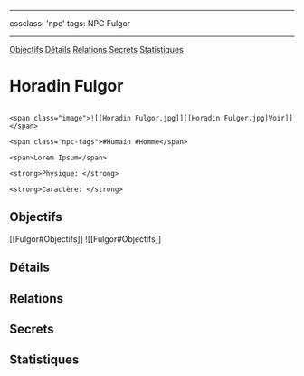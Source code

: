 
---

cssclass: 'npc'
tags: NPC Fulgor

---
<span class="nav">[Objectifs](#Objectifs) [Détails](#Détails)  [Relations](#Relations) [Secrets](#Secrets) [Statistiques](#Statistiques)</span>

# Horadin Fulgor

```ad-desc

<span class="image">![[Horadin Fulgor.jpg]][[Horadin Fulgor.jpg|Voir]]</span>

<span class="npc-tags">#Humain #Homme</span>

<span>Lorem Ipsum</span>

<strong>Physique: </strong>

<strong>Caractère: </strong>
```

## Objectifs
<span class="tab">[[Fulgor#Objectifs]]</span>
<span class="embed-section tab">![[Fulgor#Objectifs]]</span>

## Détails

## Relations

## Secrets

## Statistiques
